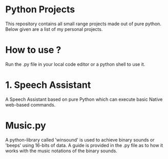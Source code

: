 # Python Projects
This repository contains all small range projects made out of pure python.
Below given are a list of my personal projects.

# How to use ?
Run the .py file in your local code editor or a python shell to use it.

# 1. Speech Assistant
A Speech Assistant based on pure Python which can execute basic Native web-based commands.

# Music.py
A python-library called 'winsound' is used to achieve binary sounds or 'beeps' using 16-bits of data. A guide is provided in the .py file as to how it works with the music notations of the binary sounds.
